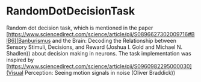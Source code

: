 # RandomDotDecisionTask
Random dot decision task, which is mentioned in the paper [https://www.sciencedirect.com/science/article/pii/S0896627302009716#BIB6](Banburismus and the Brain: Decoding the Relationship between Sensory Stimuli, Decisions, and Reward (Joshua I. Gold and Michael N. Shadlen)) about decision making in neurons.
The task implementation was inspired by [https://www.sciencedirect.com/science/article/pii/S0960982295000030](Visual Perception: Seeing motion signals in noise (Oliver Braddick))


